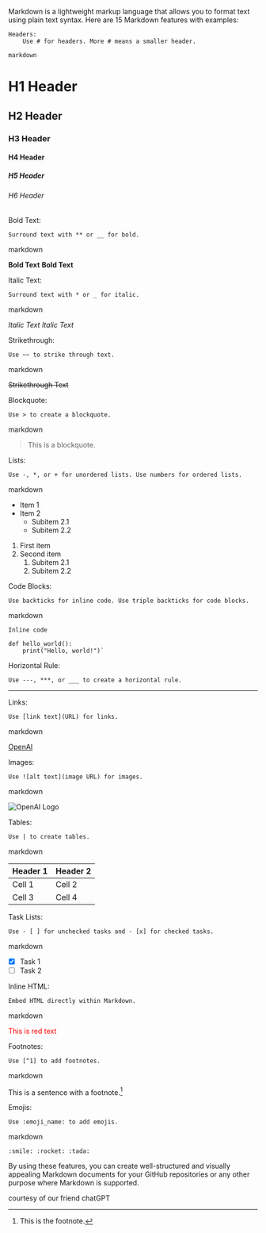 Markdown is a lightweight markup language that allows you to format text using plain text syntax. Here are 15 Markdown features with examples:

    Headers:
        Use # for headers. More # means a smaller header.

    markdown

# H1 Header
## H2 Header
### H3 Header
#### H4 Header
##### H5 Header
###### H6 Header

Bold Text:

    Surround text with ** or __ for bold.

markdown

**Bold Text**
__Bold Text__

Italic Text:

    Surround text with * or _ for italic.

markdown

*Italic Text*
_Italic Text_

Strikethrough:

    Use ~~ to strike through text.

markdown

~~Strikethrough Text~~

Blockquote:

    Use > to create a blockquote.

markdown

> This is a blockquote.

Lists:

    Use -, *, or + for unordered lists. Use numbers for ordered lists.

markdown

- Item 1
- Item 2
  - Subitem 2.1
  - Subitem 2.2

1. First item
2. Second item
   1. Subitem 2.1
   2. Subitem 2.2

Code Blocks:

    Use backticks for inline code. Use triple backticks for code blocks.

markdown

`Inline code`

```
def hello_world():
    print("Hello, world!")`
```


Horizontal Rule:

    Use ---, ***, or ___ to create a horizontal rule.




---

Links:

    Use [link text](URL) for links.

markdown

[OpenAI](https://www.openai.com)

Images:

    Use ![alt text](image URL) for images.

markdown

![OpenAI Logo](https://www.openai.com/assets/images/openai-logo.png)

Tables:

    Use | to create tables.

markdown

| Header 1 | Header 2 |
|----------|----------|
| Cell 1   | Cell 2   |
| Cell 3   | Cell 4   |

Task Lists:

    Use - [ ] for unchecked tasks and - [x] for checked tasks.

markdown

- [x] Task 1
- [ ] Task 2

Inline HTML:

    Embed HTML directly within Markdown.

markdown

<div style="color: red;">This is red text</div>

Footnotes:

    Use [^1] to add footnotes.

markdown

This is a sentence with a footnote.[^1]

[^1]: This is the footnote.

Emojis:

    Use :emoji_name: to add emojis.

markdown

    :smile: :rocket: :tada:

By using these features, you can create well-structured and visually appealing Markdown documents for your GitHub repositories or any other purpose where Markdown is supported.




courtesy of our friend chatGPT
